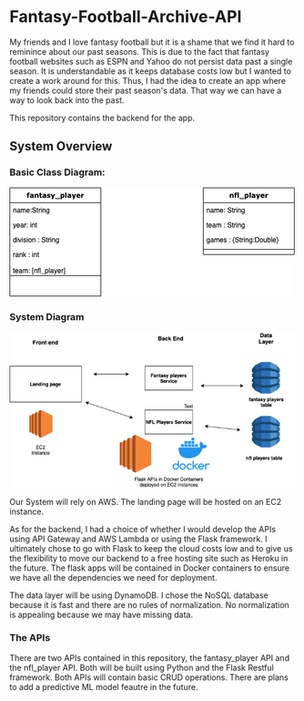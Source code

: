 # Fantasy-Football-Archive-API
My friends and I love fantasy football but it is a shame that we find it hard to reminince about our past seasons. This is due to the fact that fantasy football websites such as ESPN and Yahoo do not persist data past a single season. It is understandable as it keeps database costs low but I wanted to create a work around for this. Thus, I had the idea to create an app where my friends could store their past season's data. That way we can have a way to look back into the past. 

This repository contains the backend for the app.

## System Overview

### Basic Class Diagram:
<img src = "FantasyFootballUML.png">

### System Diagram 
<img src = "FantasyFootballSystemDiagram.png">

Our System will rely on AWS. The landing page will be hosted on an EC2 instance.

As for the backend, I had a choice of whether I would develop the APIs using API Gateway and AWS Lambda or using the Flask framework. I ultimately chose to go with Flask to keep the cloud costs low and to give us the flexibility to move our backend to a free hosting site such as Heroku in the future. The flask apps will be contained in Docker containers to ensure we have all the dependencies we need for deployment.

The data layer will be using DynamoDB. I chose the NoSQL database because it is fast and there are no rules of normalization. No normalization is appealing because we may have missing data. 

### The APIs

There are two APIs contained in this repository, the fantasy_player API and the nfl_player API. Both will be built using Python and the Flask Restful framework. Both APIs will contain basic CRUD operations. There are plans to add a predictive ML model feautre in the future. 
